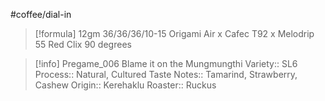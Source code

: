 #coffee/dial-in 

> [!formula] 
> 12gm
> 36/36/36/10-15
> Origami Air x Cafec T92 x Melodrip
> 55 Red Clix
> 90 degrees
> 

> [!info] Pregame_006 Blame it on the Mungmungthi
> Variety::  SL6
> Process::  Natural, Cultured
> Taste Notes:: Tamarind, Strawberry, Cashew
> Origin:: Kerehaklu
> Roaster:: Ruckus 

